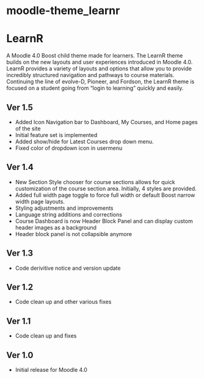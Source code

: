 moodle-theme_learnr
========================
# LearnR
A Moodle 4.0 Boost child theme made for learners. The LearnR theme builds on the new layouts and user experiences introduced in Moodle 4.0. LearnR provides a variety of layouts and options that allow you to provide incredibly structured navigation and pathways to course materials. Continuing the line of evolve-D, Pioneer, and Fordson, the LearnR theme is focused on a student going from “login to learning” quickly and easily.

## Ver 1.5
* Added Icon Navigation bar to Dashboard, My Courses, and Home pages of the site
* Initial feature set is implemented
* Added show/hide for Latest Courses drop down menu.
* Fixed color of dropdown icon in usermenu

## Ver 1.4
* New Section Style chooser for course sections allows for quick customization of the course section area.  Initially, 4 styles are provided.
* Added full width page toggle to force full width or default Boost narrow width page layouts.
* Styling adjustments and improvements
* Language string additions and corrections
* Course Dashboard is now Header Block Panel and can display custom header images as a background
* Header block panel is not collapsible anymore

## Ver 1.3
* Code derivitive notice and version update

## Ver 1.2
* Code clean up and other various fixes

## Ver 1.1
* Code clean up and fixes

## Ver 1.0
* Initial release for Moodle 4.0
